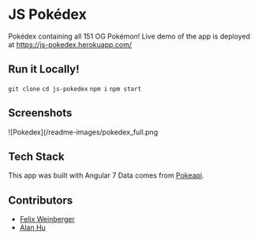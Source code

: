 # JS Pokédex
Pokédex containing all 151 OG Pokémon!
Live demo of the app is deployed at https://js-pokedex.herokuapp.com/

## Run it Locally!
`git clone`
`cd js-pokedex`
`npm i`
`npm start`

## Screenshots
![Pokedex](/readme-images/pokedex_full.png

## Tech Stack
This app was built with Angular 7
Data comes from [Pokeapi](http://pokeapi.salestock.net/).

## Contributors
- [Felix Weinberger](https://github.com/felixweinberger)
- [Alan Hu](https://github.com/ahuounan)
